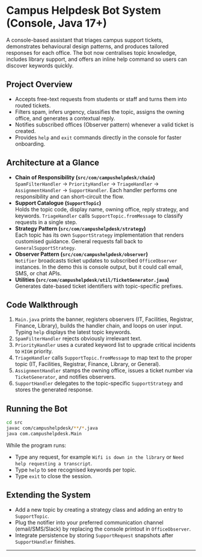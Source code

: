 # Campus Helpdesk Bot System (Console, Java 17+)

A console-based assistant that triages campus support tickets, demonstrates behavioural design patterns, and produces tailored responses for each office. The bot now centralises topic knowledge, includes library support, and offers an inline help command so users can discover keywords quickly.

## Project Overview

- Accepts free-text requests from students or staff and turns them into routed tickets.
- Filters spam, infers urgency, classifies the topic, assigns the owning office, and generates a contextual reply.
- Notifies subscribed offices (Observer pattern) whenever a valid ticket is created.
- Provides `help` and `exit` commands directly in the console for faster onboarding.

## Architecture at a Glance

- **Chain of Responsibility (`src/com/campushelpdesk/chain`)**  
  `SpamFilterHandler` -> `PriorityHandler` -> `TriageHandler` -> `AssignmentHandler` -> `SupportHandler`. Each handler performs one responsibility and can short-circuit the flow.
- **Support Catalogue (`SupportTopic`)**  
  Holds the topic code, display name, owning office, reply strategy, and keywords. `TriageHandler` calls `SupportTopic.fromMessage` to classify requests in a single step.
- **Strategy Pattern (`src/com/campushelpdesk/strategy`)**  
  Each topic has its own `SupportStrategy` implementation that renders customised guidance. General requests fall back to `GeneralSupportStrategy`.
- **Observer Pattern (`src/com/campushelpdesk/observer`)**  
  `Notifier` broadcasts ticket updates to subscribed `OfficeObserver` instances. In the demo this is console output, but it could call email, SMS, or chat APIs.
- **Utilities (`src/com/campushelpdesk/util/TicketGenerator.java`)**  
  Generates date-based ticket identifiers with topic-specific prefixes.

## Code Walkthrough

1. `Main.java` prints the banner, registers observers (IT, Facilities, Registrar, Finance, Library), builds the handler chain, and loops on user input. Typing `help` displays the latest topic keywords.
2. `SpamFilterHandler` rejects obviously irrelevant text.
3. `PriorityHandler` uses a curated keyword list to upgrade critical incidents to `HIGH` priority.
4. `TriageHandler` calls `SupportTopic.fromMessage` to map text to the proper topic (IT, Facilities, Registrar, Finance, Library, or General).
5. `AssignmentHandler` stamps the owning office, issues a ticket number via `TicketGenerator`, and notifies observers.
6. `SupportHandler` delegates to the topic-specific `SupportStrategy` and stores the generated response.

## Running the Bot

```bash
cd src
javac com/campushelpdesk/**/*.java
java com.campushelpdesk.Main
```

While the program runs:

- Type any request, for example `Wifi is down in the library` or `Need help requesting a transcript`.
- Type `help` to see recognised keywords per topic.
- Type `exit` to close the session.

## Extending the System

- Add a new topic by creating a strategy class and adding an entry to `SupportTopic`.
- Plug the notifier into your preferred communication channel (email/SMS/Slack) by replacing the console printout in `OfficeObserver`.
- Integrate persistence by storing `SupportRequest` snapshots after `SupportHandler` finishes.

---
